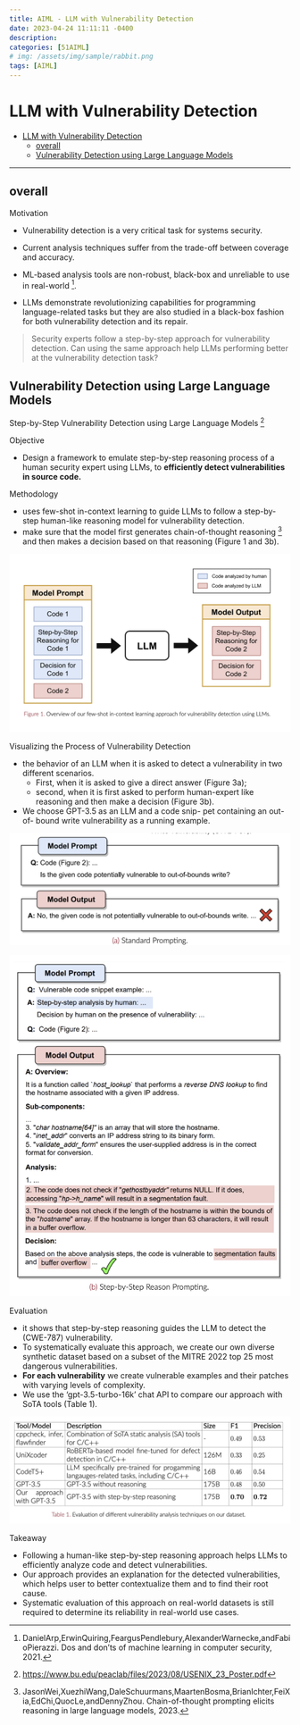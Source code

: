 ```yaml
---
title: AIML - LLM with Vulnerability Detection
date: 2023-04-24 11:11:11 -0400
description:
categories: [51AIML]
# img: /assets/img/sample/rabbit.png
tags: [AIML]
---
```



# LLM with Vulnerability Detection

- [LLM with Vulnerability Detection](#llm-with-vulnerability-detection)
  - [overall](#overall)
  - [Vulnerability Detection using Large Language Models](#vulnerability-detection-using-large-language-models)


---


## overall


Motivation
- Vulnerability detection is a very critical task for systems security.

- Current analysis techniques suffer from the trade-off between coverage and accuracy.

- ML-based analysis tools are non-robust, black-box and unreliable to use in real-world [^Dos].

[^Dos]:DanielArp,ErwinQuiring,FeargusPendlebury,AlexanderWarnecke,andFabioPierazzi. Dos and don’ts of machine learning in computer security, 2021.


- LLMs demonstrate revolutionizing capabilities for programming language-related tasks but they are also studied in a black-box fashion for both vulnerability detection and its repair.


> Security experts follow a step-by-step approach for vulnerability detection. Can using the same approach help LLMs performing better at the vulnerability detection task?


## Vulnerability Detection using Large Language Models

Step-by-Step Vulnerability Detection using Large Language Models [^USENIX_23_Poster]

[^USENIX_23_Poster]: https://www.bu.edu/peaclab/files/2023/08/USENIX_23_Poster.pdf

Objective
- Design a framework to emulate step-by-step reasoning process of a human security expert using LLMs, to **efficiently detect vulnerabilities in source code.**



Methodology
- uses few-shot in-context learning to guide LLMs to follow a step-by-step human-like reasoning model for vulnerability detection.
- make sure that the model first generates chain-of-thought reasoning [^Chain-of-thought] and then makes a decision based on that reasoning (Figure 1 and 3b).

[^Chain-of-thought]: JasonWei,XuezhiWang,DaleSchuurmans,MaartenBosma,BrianIchter,FeiXia,EdChi,QuocLe,andDennyZhou. Chain-of-thought prompting elicits reasoning in large language models, 2023.

![Screenshot 2023-11-08 at 10.45.34](/assets/img/Screenshot%202023-11-08%20at%2010.45.34.png)



Visualizing the Process of Vulnerability Detection
- the behavior of an LLM when it is asked to detect a vulnerability in two different scenarios.
  - First, when it is asked to give a direct answer (Figure 3a);
  - second, when it is first asked to perform human-expert like reasoning and then make a decision (Figure 3b).
- We choose GPT-3.5 as an LLM and a code snip- pet containing an out-of- bound write vulnerability as a running example.

![Screenshot 2023-11-08 at 10.48.39](/assets/img/Screenshot%202023-11-08%20at%2010.48.39.png)

![Screenshot 2023-11-08 at 10.48.52](/assets/img/Screenshot%202023-11-08%20at%2010.48.52.png)



Evaluation
- it shows that step-by-step reasoning guides the LLM to detect the (CWE-787) vulnerability.
- To systematically evaluate this approach, we create our own diverse synthetic dataset based on a subset of the MITRE 2022 top 25 most dangerous vulnerabilities.
- **For each vulnerability** we create vulnerable examples and their patches with varying levels of complexity.
- We use the ‘gpt-3.5-turbo-16k’ chat API to compare our approach with SoTA tools (Table 1).

![Screenshot 2023-11-08 at 10.50.29](/assets/img/Screenshot%202023-11-08%20at%2010.50.29.png)

Takeaway
- Following a human-like step-by-step reasoning approach helps LLMs to efficiently analyze code and detect vulnerabilities.
- Our approach provides an explanation for the detected vulnerabilities, which helps user to better contextualize them and to find their root cause.
- Systematic evaluation of this approach on real-world datasets is still required to determine its reliability in real-world use cases.
